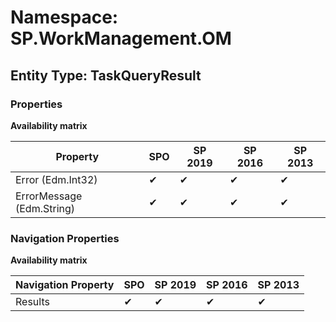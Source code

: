 # Namespace: SP.WorkManagement.OM
## Entity Type: TaskQueryResult

### Properties

**Availability matrix**

Property | SPO | SP 2019 | SP 2016 | SP 2013
----------|-----|---------|---------|--------
Error (Edm.Int32) | ✔ | ✔ | ✔ | ✔
ErrorMessage (Edm.String) | ✔ | ✔ | ✔ | ✔

### Navigation Properties

**Availability matrix**

Navigation Property | SPO | SP 2019 | SP 2016 | SP 2013
----------|-----|---------|---------|--------
Results | ✔ | ✔ | ✔ | ✔
